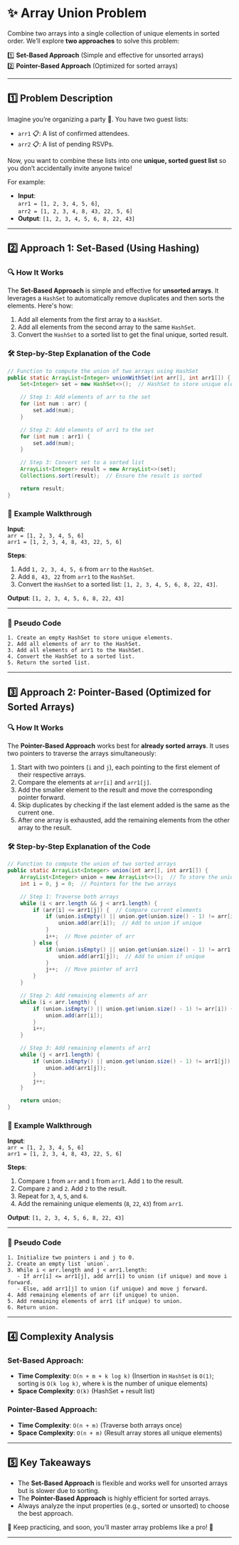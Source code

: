 

# ✨ **Array Union Problem**  

Combine two arrays into a single collection of unique elements in sorted order. We’ll explore **two approaches** to solve this problem:  

1️⃣ **Set-Based Approach** (Simple and effective for unsorted arrays)  
2️⃣ **Pointer-Based Approach** (Optimized for sorted arrays)  

---

## 1️⃣ **Problem Description**  

Imagine you’re organizing a party 🎉. You have two guest lists:  

- `arr1` 📋: A list of confirmed attendees.  
- `arr2` 📋: A list of pending RSVPs.  

Now, you want to combine these lists into one **unique, sorted guest list** so you don’t accidentally invite anyone twice!  

For example:  

- **Input**:  
  `arr1 = [1, 2, 3, 4, 5, 6]`,  
  `arr2 = [1, 2, 3, 4, 8, 43, 22, 5, 6]`  
- **Output**: `[1, 2, 3, 4, 5, 6, 8, 22, 43]`  

---

## 2️⃣ **Approach 1: Set-Based (Using Hashing)**  

### 🔍 **How It Works**  

The **Set-Based Approach** is simple and effective for **unsorted arrays**. It leverages a `HashSet` to automatically remove duplicates and then sorts the elements. Here's how:  

1. Add all elements from the first array to a `HashSet`.  
2. Add all elements from the second array to the same `HashSet`.  
3. Convert the `HashSet` to a sorted list to get the final unique, sorted result.  

### 🛠️ **Step-by-Step Explanation of the Code**  

```java
// Function to compute the union of two arrays using HashSet
public static ArrayList<Integer> unionWithSet(int arr[], int arr1[]) {
    Set<Integer> set = new HashSet<>();  // HashSet to store unique elements

    // Step 1: Add elements of arr to the set
    for (int num : arr) {
        set.add(num);
    }

    // Step 2: Add elements of arr1 to the set
    for (int num : arr1) {
        set.add(num);
    }

    // Step 3: Convert set to a sorted list
    ArrayList<Integer> result = new ArrayList<>(set);
    Collections.sort(result);  // Ensure the result is sorted

    return result;
}
```

### 🌟 **Example Walkthrough**  

**Input**:  
`arr = [1, 2, 3, 4, 5, 6]`  
`arr1 = [1, 2, 3, 4, 8, 43, 22, 5, 6]`  

**Steps**:  
1. Add `1, 2, 3, 4, 5, 6` from `arr` to the `HashSet`.  
2. Add `8, 43, 22` from `arr1` to the `HashSet`.  
3. Convert the `HashSet` to a sorted list: `[1, 2, 3, 4, 5, 6, 8, 22, 43]`.  

**Output**: `[1, 2, 3, 4, 5, 6, 8, 22, 43]`  

---

### 📝 **Pseudo Code**  

```plaintext
1. Create an empty HashSet to store unique elements.
2. Add all elements of arr to the HashSet.
3. Add all elements of arr1 to the HashSet.
4. Convert the HashSet to a sorted list.
5. Return the sorted list.
```

---

## 3️⃣ **Approach 2: Pointer-Based (Optimized for Sorted Arrays)**  

### 🔍 **How It Works**  

The **Pointer-Based Approach** works best for **already sorted arrays**. It uses two pointers to traverse the arrays simultaneously:  

1. Start with two pointers (`i` and `j`), each pointing to the first element of their respective arrays.  
2. Compare the elements at `arr[i]` and `arr1[j]`.  
3. Add the smaller element to the result and move the corresponding pointer forward.  
4. Skip duplicates by checking if the last element added is the same as the current one.  
5. After one array is exhausted, add the remaining elements from the other array to the result.  

### 🛠️ **Step-by-Step Explanation of the Code**  

```java
// Function to compute the union of two sorted arrays
public static ArrayList<Integer> union(int arr[], int arr1[]) {
    ArrayList<Integer> union = new ArrayList<>();  // To store the unique union
    int i = 0, j = 0;  // Pointers for the two arrays

    // Step 1: Traverse both arrays
    while (i < arr.length && j < arr1.length) {
        if (arr[i] <= arr1[j]) {  // Compare current elements
            if (union.isEmpty() || union.get(union.size() - 1) != arr[i]) {
                union.add(arr[i]);  // Add to union if unique
            }
            i++;  // Move pointer of arr
        } else {
            if (union.isEmpty() || union.get(union.size() - 1) != arr1[j]) {
                union.add(arr1[j]);  // Add to union if unique
            }
            j++;  // Move pointer of arr1
        }
    }

    // Step 2: Add remaining elements of arr
    while (i < arr.length) {
        if (union.isEmpty() || union.get(union.size() - 1) != arr[i]) {
            union.add(arr[i]);
        }
        i++;
    }

    // Step 3: Add remaining elements of arr1
    while (j < arr1.length) {
        if (union.isEmpty() || union.get(union.size() - 1) != arr1[j]) {
            union.add(arr1[j]);
        }
        j++;
    }

    return union;
}
```

### 🌟 **Example Walkthrough**  

**Input**:  
`arr = [1, 2, 3, 4, 5, 6]`  
`arr1 = [1, 2, 3, 4, 8, 43, 22, 5, 6]`  

**Steps**:  
1. Compare `1` from `arr` and `1` from `arr1`. Add `1` to the result.  
2. Compare `2` and `2`. Add `2` to the result.  
3. Repeat for `3`, `4`, `5`, and `6`.  
4. Add the remaining unique elements (`8`, `22`, `43`) from `arr1`.  

**Output**: `[1, 2, 3, 4, 5, 6, 8, 22, 43]`  

---

### 📝 **Pseudo Code**  

```plaintext
1. Initialize two pointers i and j to 0.
2. Create an empty list `union`.
3. While i < arr.length and j < arr1.length:
   - If arr[i] <= arr1[j], add arr[i] to union (if unique) and move i forward.
   - Else, add arr1[j] to union (if unique) and move j forward.
4. Add remaining elements of arr (if unique) to union.
5. Add remaining elements of arr1 (if unique) to union.
6. Return union.
```

---

## 4️⃣ **Complexity Analysis**  

### **Set-Based Approach**:  
- **Time Complexity**: `O(n + m + k log k)` (Insertion in `HashSet` is `O(1)`; sorting is `O(k log k)`, where `k` is the number of unique elements)  
- **Space Complexity**: `O(k)` (HashSet + result list)  

### **Pointer-Based Approach**:  
- **Time Complexity**: `O(n + m)` (Traverse both arrays once)  
- **Space Complexity**: `O(n + m)` (Result array stores all unique elements)  

---

## 5️⃣ **Key Takeaways**  

- The **Set-Based Approach** is flexible and works well for unsorted arrays but is slower due to sorting.  
- The **Pointer-Based Approach** is highly efficient for sorted arrays.  
- Always analyze the input properties (e.g., sorted or unsorted) to choose the best approach.  

🚀 Keep practicing, and soon, you’ll master array problems like a pro! 💪  

--- 